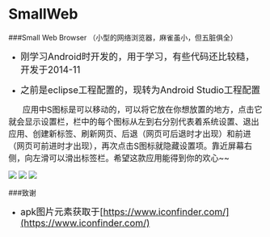 # SmallWeb

###Small Web Browser （小型的网络浏览器，麻雀虽小，但五脏俱全）


- <font size=4>刚学习Android时开发的，用于学习，有些代码还比较糙，开发于2014-11</font>

- <font size=4>之前是eclipse工程配置的，现转为Android Studio工程配置</font>


　　<font size=3>应用中S图标是可以移动的，可以将它放在你想放置的地方，点击它就会显示设置栏，栏中的每个图标从左到右分别代表着系统设置、退出应用、创建新标签、刷新网页、后退（网页可后退时才出现）和前进（网页可前进时才出现），再次点击S图标就隐藏设置项。靠近屏幕右侧，向左滑可以滑出标签栏。希望这款应用能得到你的欢心~~</font>


![](http://i.imgur.com/JWemwpN.png)  ![](http://i.imgur.com/LDL48JW.png)  ![](http://i.imgur.com/8LsFavg.png)


###致谢

- <font size=4>apk图片元素获取于[https://www.iconfinder.com/](https://www.iconfinder.com/) </font>